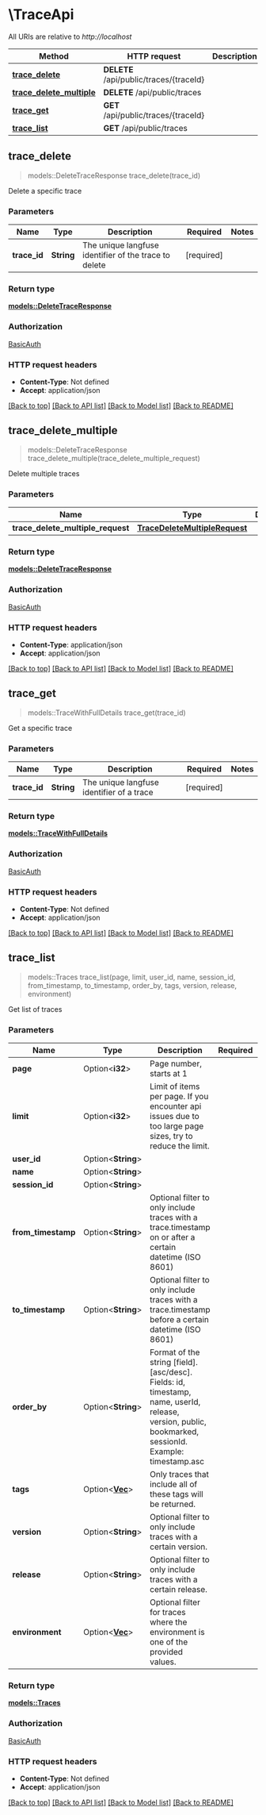 # \TraceApi

All URIs are relative to *http://localhost*

Method | HTTP request | Description
------------- | ------------- | -------------
[**trace_delete**](TraceApi.md#trace_delete) | **DELETE** /api/public/traces/{traceId} | 
[**trace_delete_multiple**](TraceApi.md#trace_delete_multiple) | **DELETE** /api/public/traces | 
[**trace_get**](TraceApi.md#trace_get) | **GET** /api/public/traces/{traceId} | 
[**trace_list**](TraceApi.md#trace_list) | **GET** /api/public/traces | 



## trace_delete

> models::DeleteTraceResponse trace_delete(trace_id)


Delete a specific trace

### Parameters


Name | Type | Description  | Required | Notes
------------- | ------------- | ------------- | ------------- | -------------
**trace_id** | **String** | The unique langfuse identifier of the trace to delete | [required] |

### Return type

[**models::DeleteTraceResponse**](DeleteTraceResponse.md)

### Authorization

[BasicAuth](../README.md#BasicAuth)

### HTTP request headers

- **Content-Type**: Not defined
- **Accept**: application/json

[[Back to top]](#) [[Back to API list]](../README.md#documentation-for-api-endpoints) [[Back to Model list]](../README.md#documentation-for-models) [[Back to README]](../README.md)


## trace_delete_multiple

> models::DeleteTraceResponse trace_delete_multiple(trace_delete_multiple_request)


Delete multiple traces

### Parameters


Name | Type | Description  | Required | Notes
------------- | ------------- | ------------- | ------------- | -------------
**trace_delete_multiple_request** | [**TraceDeleteMultipleRequest**](TraceDeleteMultipleRequest.md) |  | [required] |

### Return type

[**models::DeleteTraceResponse**](DeleteTraceResponse.md)

### Authorization

[BasicAuth](../README.md#BasicAuth)

### HTTP request headers

- **Content-Type**: application/json
- **Accept**: application/json

[[Back to top]](#) [[Back to API list]](../README.md#documentation-for-api-endpoints) [[Back to Model list]](../README.md#documentation-for-models) [[Back to README]](../README.md)


## trace_get

> models::TraceWithFullDetails trace_get(trace_id)


Get a specific trace

### Parameters


Name | Type | Description  | Required | Notes
------------- | ------------- | ------------- | ------------- | -------------
**trace_id** | **String** | The unique langfuse identifier of a trace | [required] |

### Return type

[**models::TraceWithFullDetails**](TraceWithFullDetails.md)

### Authorization

[BasicAuth](../README.md#BasicAuth)

### HTTP request headers

- **Content-Type**: Not defined
- **Accept**: application/json

[[Back to top]](#) [[Back to API list]](../README.md#documentation-for-api-endpoints) [[Back to Model list]](../README.md#documentation-for-models) [[Back to README]](../README.md)


## trace_list

> models::Traces trace_list(page, limit, user_id, name, session_id, from_timestamp, to_timestamp, order_by, tags, version, release, environment)


Get list of traces

### Parameters


Name | Type | Description  | Required | Notes
------------- | ------------- | ------------- | ------------- | -------------
**page** | Option<**i32**> | Page number, starts at 1 |  |
**limit** | Option<**i32**> | Limit of items per page. If you encounter api issues due to too large page sizes, try to reduce the limit. |  |
**user_id** | Option<**String**> |  |  |
**name** | Option<**String**> |  |  |
**session_id** | Option<**String**> |  |  |
**from_timestamp** | Option<**String**> | Optional filter to only include traces with a trace.timestamp on or after a certain datetime (ISO 8601) |  |
**to_timestamp** | Option<**String**> | Optional filter to only include traces with a trace.timestamp before a certain datetime (ISO 8601) |  |
**order_by** | Option<**String**> | Format of the string [field].[asc/desc]. Fields: id, timestamp, name, userId, release, version, public, bookmarked, sessionId. Example: timestamp.asc |  |
**tags** | Option<[**Vec<String>**](String.md)> | Only traces that include all of these tags will be returned. |  |
**version** | Option<**String**> | Optional filter to only include traces with a certain version. |  |
**release** | Option<**String**> | Optional filter to only include traces with a certain release. |  |
**environment** | Option<[**Vec<String>**](String.md)> | Optional filter for traces where the environment is one of the provided values. |  |

### Return type

[**models::Traces**](Traces.md)

### Authorization

[BasicAuth](../README.md#BasicAuth)

### HTTP request headers

- **Content-Type**: Not defined
- **Accept**: application/json

[[Back to top]](#) [[Back to API list]](../README.md#documentation-for-api-endpoints) [[Back to Model list]](../README.md#documentation-for-models) [[Back to README]](../README.md)

